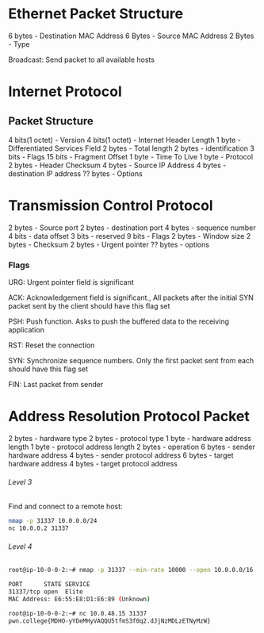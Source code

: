 # Ethernet Packet Structure
6 bytes - Destination MAC Address
6 Bytes - Source MAC Address
2 Bytes - Type

Broadcast: Send packet to all available hosts


# Internet Protocol
## Packet Structure
4 bits(1 octet) - Version
4 bits(1 octet) - Internet Header Length
1 byte - Differentiated Services Field
2 bytes - Total length
2 bytes - identification
3 bits - Flags
15 bits - Fragment Offset
1 byte - Time To Live
1 byte - Protocol
2 bytes - Header Checksum
4 bytes - Source IP Address
4 bytes - destination IP address
?? bytes - Options

# Transmission Control Protocol
2 bytes - Source port
2 bytes - destination port
4 bytes - sequence number
4 bits - data offset
3 bits - reserved
9 bits - Flags
2 bytes - Window size
2 bytes - Checksum
2 bytes - Urgent pointer
?? bytes - options

### Flags
URG: Urgent pointer field is significant

ACK: Acknowledgement field is significant., All packets after the initial SYN packet sent by the client should have this flag set

PSH: Push function. Asks to push the buffered data to the receiving application

RST: Reset the connection

SYN: Synchronize sequence numbers. Only the first packet sent from each should have this flag set

FIN: Last packet from sender


# Address Resolution Protocol Packet
2 bytes - hardware type
2 bytes - protocol type
1 byte - hardware address length
1 byte - protocol address length
2 bytes - operation
6 bytes - sender hardware address
4 bytes - sender protocol address
6 bytes - target hardware address
4 bytes - target protocol address


###### Level 3
Find and connect to a remote host:
```bash
nmap -p 31337 10.0.0.0/24
nc 10.0.0.2 31337
```

###### Level 4
```bash
root@ip-10-0-0-2:~# nmap -p 31337 --min-rate 10000 --open 10.0.0.0/16

PORT      STATE SERVICE
31337/tcp open  Elite
MAC Address: E6:55:E8:D1:E6:89 (Unknown)

root@ip-10-0-0-2:~# nc 10.0.48.15 31337
pwn.college{MDHO-yYDeMHyVAQQU5tfmS3f0q2.dJjNzMDLzETNyMzW}
```


